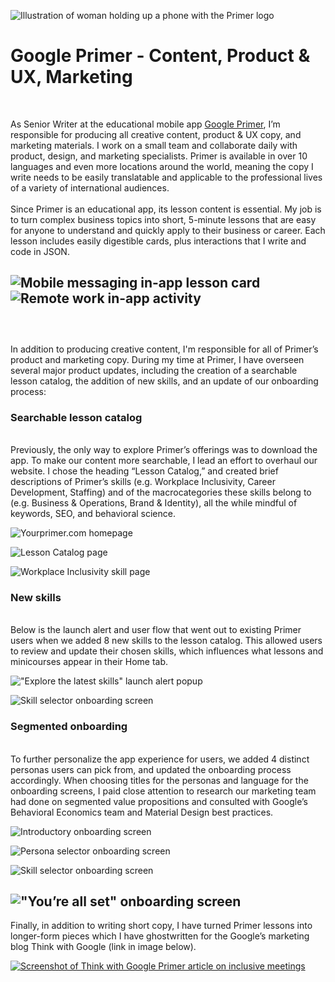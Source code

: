![Illustration of woman holding up a phone with the Primer logo](images/primerheader.png)
# Google Primer - Content, Product & UX, Marketing
<br />

As Senior Writer at the educational mobile app [Google Primer](https://yourprimer.com), I’m responsible for producing all creative content, product & UX copy, and marketing materials. I work on a small team and collaborate daily with product, design, and marketing specialists. Primer is available in over 10 languages and even more locations around the world, meaning the copy I write needs to be easily translatable and applicable to the professional lives of a variety of international audiences.
<br />
<br />
Since Primer is an educational app, its lesson content is essential. My job is to turn complex business topics into short, 5-minute lessons that are easy for anyone to understand and quickly apply to their business or career. Each lesson includes easily digestible cards, plus interactions that I write and code in JSON. 
<br />

![Mobile messaging in-app lesson card](images/scaryprimer.png)
<br />
![Remote work in-app activity](images/remoteprimer.png)
<br />
<br />
---
<br />
In addition to producing creative content, I'm responsible for all of Primer’s product and marketing copy. During my time at Primer, I have overseen several major product updates, including the creation of a searchable lesson catalog, the addition of new skills, and an update of our onboarding process: 

### Searchable lesson catalog
<br />
Previously, the only way to explore Primer’s offerings was to download the app. To make our content more searchable, I lead an effort to overhaul our website. I chose the heading “Lesson Catalog,” and created brief descriptions of Primer’s skills (e.g. Workplace Inclusivity, Career Development, Staffing) and of the macrocategories these skills belong to (e.g. Business & Operations, Brand & Identity), all the while mindful of keywords, SEO, and behavioral science.
<br />

![Yourprimer.com homepage](images/web1.png)

![Lesson Catalog page](images/web2.png)

![Workplace Inclusivity skill page](images/web3.png)
<br />

### New skills
<br />
Below is the launch alert and user flow that went out to existing Primer users when we added 8 new skills to the lesson catalog. This allowed users to review and update their chosen skills, which influences what lessons and minicourses appear in their Home tab.
<br />

!["Explore the latest skills" launch alert popup](images/newskills1.jpg)

![Skill selector onboarding screen](images/newskills2.jpg)
<br />

### Segmented onboarding
<br />
To further personalize the app experience for users, we added 4 distinct personas users can pick from, and updated the onboarding process accordingly. When choosing titles for the personas and language for the onboarding screens, I paid close attention to research our marketing team had done on segmented value propositions and consulted with Google’s Behavioral Economics team and Material Design best practices.
<br />

![Introductory onboarding screen](images/onboard1.jpg)

![Persona selector onboarding screen](images/onboard2.jpg)

![Skill selector onboarding screen](images/onboard3.jpg)

!["You’re all set" onboarding screen](images/onboard4.jpg)
<br />
---
Finally, in addition to writing short copy, I have turned Primer lessons into longer-form pieces which I have ghostwritten for the Google’s marketing blog Think with Google (link in image below).
<br/>

[![Screenshot of Think with Google Primer article on inclusive meetings](images/primer_meetings.png)](https://www.thinkwithgoogle.com/future-of-marketing/management-and-culture/diversity-and-inclusion/run-inclusive-meetings/)
